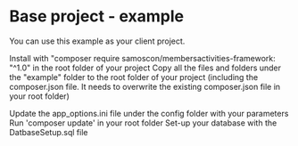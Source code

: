 # Base project - example

You can use this example as your client project.

Install with "composer require samoscon/membersactivities-framework: "^1.0" in the root folder of your project
Copy all the files and folders under the "example" folder to the root folder of your project
  (including the composer.json file. It needs to overwrite the existing composer.json file in your root folder)

Update the app_options.ini file under the config folder with your parameters
Run 'composer update' in your root folder
Set-up your database with the DatbaseSetup.sql file
